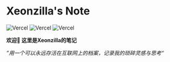 # Xeonzilla's Note

![Vercel](https://vercelbadge.vercel.app/api/Xeonzilla/blog) ![Vercel](https://vercelbadge.vercel.app/api/Xeonzilla/waline) ![Vercel](https://vercelbadge.vercel.app/api/Xeonzilla/umami)

**欢迎👋 这里是Xeonzilla的笔记**

*”用一个可以永远存活在互联网上的档案，记录我的琐碎灵感与思考“*
